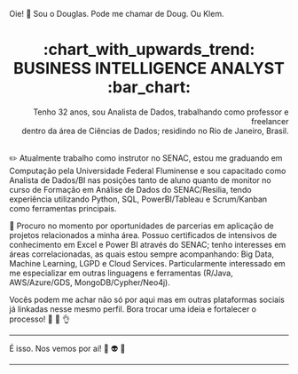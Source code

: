 <h7 align="left"> Oie! :wave: Sou o Douglas. Pode me chamar de Doug. Ou Klem. </h7>
<h1 align="center"> :chart_with_upwards_trend: BUSINESS INTELLIGENCE ANALYST :bar_chart: </h1>
<p align="right">
    Tenho 32 anos, sou Analista de Dados, trabalhando como  professor e freelancer<br>
  dentro da área de Ciências de Dados; residindo no Rio de Janeiro, Brasil. <br><br>
</p>

:pencil2: Atualmente trabalho como instrutor no SENAC, estou me graduando em Computação pela Universidade Federal Fluminense e sou capacitado como Analista de Dados/BI nas posições tanto de aluno quanto de monitor no curso de Formação em Análise de Dados do SENAC/Resilia, tendo experiência utilizando Python, SQL, PowerBI/Tableau e Scrum/Kanban como ferramentas principais.

:mag_right: Procuro no momento por oportunidades de parcerias em aplicação de projetos relacionados a minha área. Possuo certificados de intensivos de conhecimento em Excel e Power BI através do SENAC; tenho interesses em áreas correlacionadas, as quais estou sempre acompanhando: Big Data, Machine Learning, LGPD e Cloud Services. Particularmente interessado em me especializar em outras linguagens e ferramentas (R/Java, AWS/Azure/GDS, MongoDB/Cypher/Neo4j).

Vocês podem me achar não só por aqui mas em outras plataformas sociais já linkadas nesse mesmo perfil. Bora trocar uma ideia e fortalecer o processo! :muscle: :nail_care: :ok_hand:

*************************
É isso. Nos vemos por aí! 👾 👽 💖 
*************************

